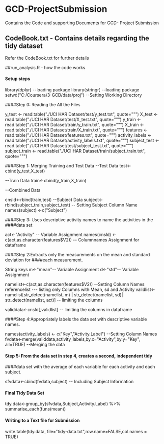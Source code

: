 # GCD-ProjectSubmission
Contains the Code and supporting Documents for GCD- Project Submission
## CodeBook.txt - Contains details regarding the tidy dataset
Refer the CodeBook.txt for further details

##run_analysis.R - how the code works

#### Setup steps 
library(dplyr) --loading package
library(stringr) --loading package
setwd("C:/Coursera/3-GCD/data/proj") --Setting Working Directory

####Step 0: Reading the All the Files

y_test <- read.table("./UCI HAR Dataset/test/y_test.txt", quote="\"")
X_test <- read.table("./UCI HAR Dataset/test/X_test.txt", quote="\"")
y_train <- read.table("./UCI HAR Dataset/train/y_train.txt", quote="\"")
X_train <- read.table("./UCI HAR Dataset/train/X_train.txt", quote="\"")
features <- read.table("./UCI HAR Dataset/features.txt", quote="\"")
activity_labels <- read.table("./UCI HAR Dataset/activity_labels.txt", quote="\"")
subject_test <- read.table("./UCI HAR Dataset/test/subject_test.txt", quote="\"")
subject_train <- read.table("./UCI HAR Dataset/train/subject_train.txt", quote="\"")

####Step 1: Merging Training and Test Data
--Test Data
test<-cbind(y_test,X_test) 

--Train Data
train<-cbind(y_train,X_train) 

--Combined Data

cnsld<-rbind(train,test) 
--Subject Data
subject<-rbind(subject_train,subject_test) 
-- Setting Subject Column Name
names(subject) <-c("Subject") 

####Step 3: Uses descriptive activity names to name the activities in the 
####data set

act<-"Activity"  -- Variable Assignment
names(cnsld) <- c(act,as.character(features$V2)) -- Columnnames Assignment for dataframe

####Step 2:Extracts only the measurements on the mean and standard deviation for
####each measurement. 

String keys
m<-"mean"-- Variable Assignment
d<-"std"-- Variable Assignment

namelist<-c(act,as.character(features$V2)) --Setting Column Names referencelist
--- listing only Columns with Mean, sd and Activity
validlist<-namelist[str_detect(namelist, m) | str_detect(namelist, sd)|
                            str_detect(namelist, act)] -- limiting the columns

validdata<-cnsld[,validlist] -- limiting the columns in dataframe

####Step 4:Appropriately labels the data set with descriptive variable names. 

names(activity_labels) <- c("Key","Activity.Label")  --Setting Column Names
fvdata<-merge(validdata,activity_labels,by.x="Activity",by.y="Key", all=TRUE) --Merging the data

#### Step 5: From the data set in step 4, creates a second, independent tidy 
####data set with the average of each variable for each activity and each subject.

sfvdata<-cbind(fvdata,subject) -- Including Subject Information

#### Final Tidy Data Set
tdy.data<-group_by(sfvdata,Subject,Activity.Label) %>% summarise_each(funs(mean))

#### Writing to a Text file for Submission
write.table(tdy.data, file="tidy-data.txt",row.name=FALSE,col.names = TRUE)
